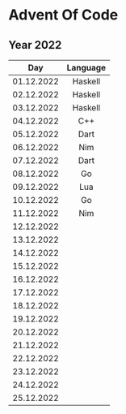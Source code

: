 # Advent Of Code
## Year 2022
| Day        | Language  |
|:----------:|:---------:|
| 01.12.2022 | Haskell   |
| 02.12.2022 | Haskell   |
| 03.12.2022 | Haskell   |
| 04.12.2022 | C++       |
| 05.12.2022 | Dart      |
| 06.12.2022 | Nim       |
| 07.12.2022 | Dart      |
| 08.12.2022 | Go        |
| 09.12.2022 | Lua       |
| 10.12.2022 | Go        |
| 11.12.2022 | Nim       |
| 12.12.2022 |           |
| 13.12.2022 |           |
| 14.12.2022 |           |
| 15.12.2022 |           |
| 16.12.2022 |           |
| 17.12.2022 |           |
| 18.12.2022 |           |
| 19.12.2022 |           |
| 20.12.2022 |           |
| 21.12.2022 |           |
| 22.12.2022 |           |
| 23.12.2022 |           |
| 24.12.2022 |           |
| 25.12.2022 |           |